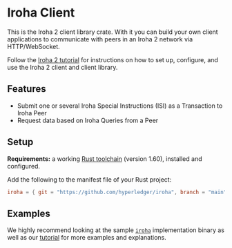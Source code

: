 # Iroha Client

This is the Iroha 2 client library crate. With it you can build your own client applications to communicate with peers in an Iroha 2 network via HTTP/WebSocket.

Follow the [Iroha 2 tutorial](https://hyperledger.github.io/iroha-2-docs/guide/rust.html) for instructions on how to set up, configure, and use the Iroha 2 client and client library.

## Features

* Submit one or several Iroha Special Instructions (ISI) as a Transaction to Iroha Peer
* Request data based on Iroha Queries from a Peer

## Setup

**Requirements:** a working [Rust toolchain](https://www.rust-lang.org/learn/get-started) (version 1.60), installed and configured.

Add the following to the manifest file of your Rust project:

```toml
iroha = { git = "https://github.com/hyperledger/iroha", branch = "main" }
```

## Examples

We highly recommend looking at the sample [`iroha`](../client_cli) implementation binary as well as our [tutorial](https://hyperledger.github.io/iroha-2-docs/guide/rust.html) for more examples and explanations.
